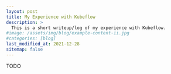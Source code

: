 ```yaml
---
layout: post
title: My Experience with Kubeflow
description: >
  This is a short writeup/log of my experience with Kubeflow.
#image: /assets/img/blog/example-content-ii.jpg
#categories: [blog]
last_modified_at: 2021-12-28 
sitemap: false
---
```


TODO